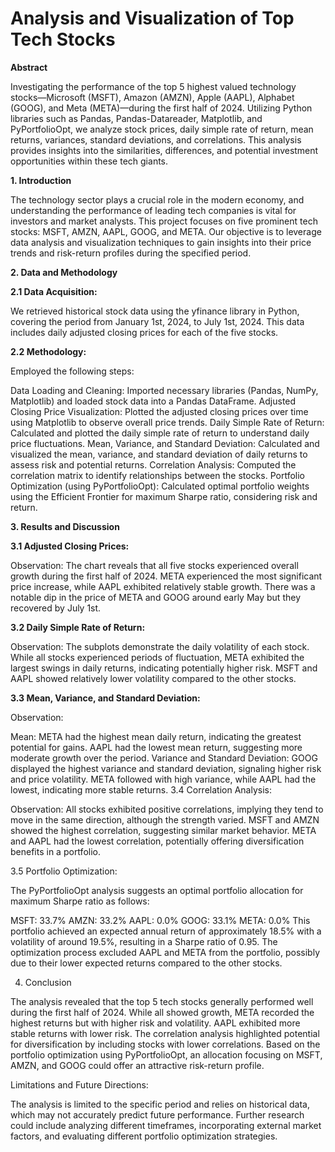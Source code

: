 # Analysis and Visualization of Top Tech Stocks 

**Abstract**

Investigating the performance of the top 5 highest valued technology stocks—Microsoft (MSFT), Amazon (AMZN), Apple (AAPL), Alphabet (GOOG), and Meta (META)—during the first half of 2024. Utilizing Python libraries such as Pandas, Pandas-Datareader, Matplotlib, and PyPortfolioOpt, we analyze stock prices, daily simple rate of return, mean returns, variances, standard deviations, and correlations. This analysis provides insights into the similarities, differences, and potential investment opportunities within these tech giants.

**1. Introduction**

The technology sector plays a crucial role in the modern economy, and understanding the performance of leading tech companies is vital for investors and market analysts. This project focuses on five prominent tech stocks: MSFT, AMZN, AAPL, GOOG, and META. Our objective is to leverage data analysis and visualization techniques to gain insights into their price trends and risk-return profiles during the specified period.

**2. Data and Methodology**

**2.1 Data Acquisition:**

We retrieved historical stock data using the yfinance library in Python, covering the period from January 1st, 2024, to July 1st, 2024. This data includes daily adjusted closing prices for each of the five stocks.

**2.2 Methodology:**

Employed the following steps:

Data Loading and Cleaning: Imported necessary libraries (Pandas, NumPy, Matplotlib) and loaded stock data into a Pandas DataFrame.
Adjusted Closing Price Visualization: Plotted the adjusted closing prices over time using Matplotlib to observe overall price trends.
Daily Simple Rate of Return: Calculated and plotted the daily simple rate of return to understand daily price fluctuations.
Mean, Variance, and Standard Deviation: Calculated and visualized the mean, variance, and standard deviation of daily returns to assess risk and potential returns.
Correlation Analysis: Computed the correlation matrix to identify relationships between the stocks.
Portfolio Optimization (using PyPortfolioOpt): Calculated optimal portfolio weights using the Efficient Frontier for maximum Sharpe ratio, considering risk and return.

**3. Results and Discussion**

**3.1 Adjusted Closing Prices:**

Observation: The chart reveals that all five stocks experienced overall growth during the first half of 2024. META experienced the most significant price increase, while AAPL exhibited relatively stable growth. There was a notable dip in the price of META and GOOG around early May but they recovered by July 1st.

**3.2 Daily Simple Rate of Return:**

Observation: The subplots demonstrate the daily volatility of each stock. While all stocks experienced periods of fluctuation, META exhibited the largest swings in daily returns, indicating potentially higher risk. MSFT and AAPL showed relatively lower volatility compared to the other stocks.

**3.3 Mean, Variance, and Standard Deviation:**

Observation:

Mean: META had the highest mean daily return, indicating the greatest potential for gains. AAPL had the lowest mean return, suggesting more moderate growth over the period.
Variance and Standard Deviation: GOOG displayed the highest variance and standard deviation, signaling higher risk and price volatility. META followed with high variance, while AAPL had the lowest, indicating more stable returns.
3.4 Correlation Analysis:

Observation: All stocks exhibited positive correlations, implying they tend to move in the same direction, although the strength varied. MSFT and AMZN showed the highest correlation, suggesting similar market behavior. META and AAPL had the lowest correlation, potentially offering diversification benefits in a portfolio.

3.5 Portfolio Optimization:

The PyPortfolioOpt analysis suggests an optimal portfolio allocation for maximum Sharpe ratio as follows:

MSFT: 33.7%
AMZN: 33.2%
AAPL: 0.0%
GOOG: 33.1%
META: 0.0%
This portfolio achieved an expected annual return of approximately 18.5% with a volatility of around 19.5%, resulting in a Sharpe ratio of 0.95. The optimization process excluded AAPL and META from the portfolio, possibly due to their lower expected returns compared to the other stocks.

4. Conclusion

The analysis revealed that the top 5 tech stocks generally performed well during the first half of 2024. While all showed growth, META recorded the highest returns but with higher risk and volatility. AAPL exhibited more stable returns with lower risk. The correlation analysis highlighted potential for diversification by including stocks with lower correlations. Based on the portfolio optimization using PyPortfolioOpt, an allocation focusing on MSFT, AMZN, and GOOG could offer an attractive risk-return profile.

Limitations and Future Directions:

The analysis is limited to the specific period and relies on historical data, which may not accurately predict future performance. Further research could include analyzing different timeframes, incorporating external market factors, and evaluating different portfolio optimization strategies.
